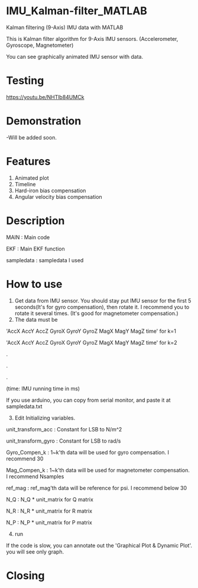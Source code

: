 # IMU_Kalman-filter_MATLAB
Kalman filtering (9-Axis) IMU data with MATLAB

This is Kalman filter algorithm for 9-Axis IMU sensors. (Accelerometer, Gyroscope, Magnetometer)

You can see graphically animated IMU sensor with data.


# Testing

https://youtu.be/NHTlb84UMCk

# Demonstration

-Will be added soon.


# Features
1. Animated plot
2. Timeline
3. Hard-iron bias compensation
4. Angular velocity bias compensation

# Description
MAIN : Main code

EKF : Main EKF function

sampledata : sampledata I used

# How to use
1. Get data from IMU sensor. You should stay put IMU sensor for the first 5 seconds(It's for gyro compensation), then rotate it. I recommend you to rotate it several times. (It's good for magnetometer compensation.)
2. The data must be 

'AccX  AccY  AccZ  GyroX  GyroY  GyroZ  MagX  MagY  MagZ time' for k=1

'AccX  AccY  AccZ  GyroX  GyroY  GyroZ  MagX  MagY  MagZ time' for k=2

.

.

.

(time: IMU running time in ms)

If you use arduino, you can copy from serial monitor, and paste it at sampledata.txt

3. Edit Initializing variables.

unit_transform_acc : Constant for LSB to N/m^2

unit_transform_gyro : Constant for LSB to rad/s

Gyro_Compen_k : 1\~k'th data will be used for gyro compensation. I recommend 30

Mag_Compen_k : 1\~k'th data will be used for magnetometer compensation. I recommend Nsamples

ref_mag : ref_mag'th data will be reference for psi. I recommend below 30

N_Q : N_Q * unit_matrix for Q matrix

N_R : N_R * unit_matrix for R matrix

N_P : N_P * unit_matrix for P matrix

4. run

If the code is slow, you can annotate out the 'Graphical Plot & Dynamic Plot'. you will see only graph.

# Closing
